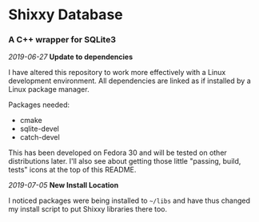 # Shixxy Database
### A C++ wrapper for SQLite3

*2019-06-27* **Update to dependencies**

I have altered this repository to work more effectively with a Linux development environment. All dependencies are linked as if installed by a Linux package manager.

Packages needed:
- cmake
- sqlite-devel
- catch-devel

This has been developed on Fedora 30 and will be tested on other distributions later. I'll also see about getting those little "passing, build, tests" icons at the top of this README.

*2019-07-05* **New Install Location**

I noticed packages were being installed to `~/libs` and have thus changed my install script to put Shixxy libraries there too.

